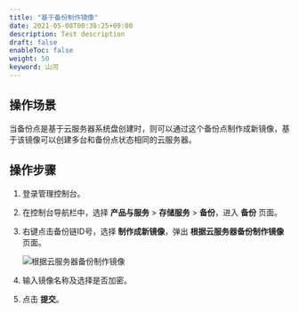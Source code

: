 ```yaml
---
title: "基于备份制作镜像"
date: 2021-05-08T00:38:25+09:00
description: Test description
draft: false
enableToc: false
weight: 50
keyword: 山河
---
```


## 操作场景

当备份点是基于云服务器系统盘创建时，则可以通过这个备份点制作成新镜像，基于该镜像可以创建多台和备份点状态相同的云服务器。

## 操作步骤

1. 登录管理控制台。

2. 在控制台导航栏中，选择 **产品与服务** > **存储服务** > **备份**，进入 **备份** 页面。

3. 右键点击备份链ID号，选择 **制作成新镜像**，弹出 **根据云服务器备份制作镜像** 页面。

   ![根据云服务器备份制作镜像](../_images/create_basic_23.png)

4. 输入镜像名称及选择是否加密。

5. 点击 **提交**。